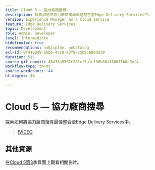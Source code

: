 ```yaml
---
title: Cloud 5 — 協力廠商搜尋
description: 探索如何將協力廠商搜尋最佳整合至Edge Delivery Services中。
version: Experience Manager as a Cloud Service
feature: Edge Delivery Services
topic: Development
role: Admin, Developer
level: Intermediate
hidefromtoc: true
recommendations: noDisplay, noCatalog
exl-id: 0f41b049-bbbb-47c8-a3f8-25b5c68bdd39
duration: 515
source-git-commit: 48433a5367c281cf5a1c106b08a1306f1b0e8ef4
workflow-type: tm+mt
source-wordcount: '44'
ht-degree: 4%

---
```


# Cloud 5 — 協力廠商搜尋

探索如何將協力廠商搜尋最佳整合至Edge Delivery Services中。

>[!VIDEO](https://video.tv.adobe.com/v/3427040?quality=12&learn=on)

## 其他資源

在[Cloud 5第3](../cloud5-season-3.md)季頁面上觀看相關影片。

